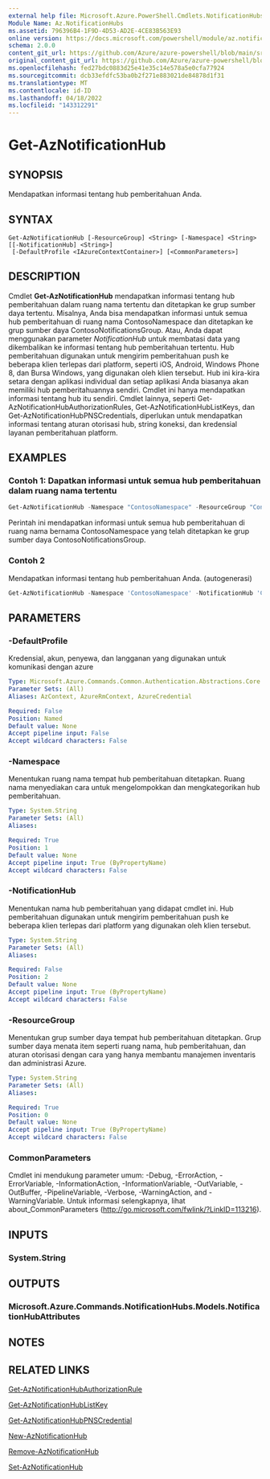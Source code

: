 ```yaml
---
external help file: Microsoft.Azure.PowerShell.Cmdlets.NotificationHubs.dll-Help.xml
Module Name: Az.NotificationHubs
ms.assetid: 796396B4-1F9D-4D53-AD2E-4CE83B563E93
online version: https://docs.microsoft.com/powershell/module/az.notificationhubs/get-aznotificationhub
schema: 2.0.0
content_git_url: https://github.com/Azure/azure-powershell/blob/main/src/NotificationHubs/NotificationHubs/help/Get-AzNotificationHub.md
original_content_git_url: https://github.com/Azure/azure-powershell/blob/main/src/NotificationHubs/NotificationHubs/help/Get-AzNotificationHub.md
ms.openlocfilehash: fed27bdc0883d25e41e35c14e578a5e0cfa77924
ms.sourcegitcommit: dcb33efdfc53ba0b2f271e883021de84878d1f31
ms.translationtype: MT
ms.contentlocale: id-ID
ms.lasthandoff: 04/18/2022
ms.locfileid: "143312291"
---
```

# Get-AzNotificationHub

## SYNOPSIS
Mendapatkan informasi tentang hub pemberitahuan Anda.

## SYNTAX

```
Get-AzNotificationHub [-ResourceGroup] <String> [-Namespace] <String> [[-NotificationHub] <String>]
 [-DefaultProfile <IAzureContextContainer>] [<CommonParameters>]
```

## DESCRIPTION
Cmdlet **Get-AzNotificationHub** mendapatkan informasi tentang hub pemberitahuan dalam ruang nama tertentu dan ditetapkan ke grup sumber daya tertentu.
Misalnya, Anda bisa mendapatkan informasi untuk semua hub pemberitahuan di ruang nama ContosoNamespace dan ditetapkan ke grup sumber daya ContosoNotificationsGroup.
Atau, Anda dapat menggunakan parameter *NotificationHub* untuk membatasi data yang dikembalikan ke informasi tentang hub pemberitahuan tertentu.
Hub pemberitahuan digunakan untuk mengirim pemberitahuan push ke beberapa klien terlepas dari platform, seperti iOS, Android, Windows Phone 8, dan Bursa Windows, yang digunakan oleh klien tersebut.
Hub ini kira-kira setara dengan aplikasi individual dan setiap aplikasi Anda biasanya akan memiliki hub pemberitahuannya sendiri.
Cmdlet ini hanya mendapatkan informasi tentang hub itu sendiri.
Cmdlet lainnya, seperti Get-AzNotificationHubAuthorizationRules, Get-AzNotificationHubListKeys, dan Get-AzNotificationHubPNSCredentials, diperlukan untuk mendapatkan informasi tentang aturan otorisasi hub, string koneksi, dan kredensial layanan pemberitahuan platform.

## EXAMPLES

### Contoh 1: Dapatkan informasi untuk semua hub pemberitahuan dalam ruang nama tertentu
```powershell
Get-AzNotificationHub -Namespace "ContosoNamespace" -ResourceGroup "ContosoNotificationsGroup"
```

Perintah ini mendapatkan informasi untuk semua hub pemberitahuan di ruang nama bernama ContosoNamespace yang telah ditetapkan ke grup sumber daya ContosoNotificationsGroup.

### Contoh 2

Mendapatkan informasi tentang hub pemberitahuan Anda. (autogenerasi)

<!-- Aladdin Generated Example -->
```powershell
Get-AzNotificationHub -Namespace 'ContosoNamespace' -NotificationHub 'ContosoInternalHub' -ResourceGroup 'ContosoNotificationsGroup'
```

## PARAMETERS

### -DefaultProfile
Kredensial, akun, penyewa, dan langganan yang digunakan untuk komunikasi dengan azure

```yaml
Type: Microsoft.Azure.Commands.Common.Authentication.Abstractions.Core.IAzureContextContainer
Parameter Sets: (All)
Aliases: AzContext, AzureRmContext, AzureCredential

Required: False
Position: Named
Default value: None
Accept pipeline input: False
Accept wildcard characters: False
```

### -Namespace
Menentukan ruang nama tempat hub pemberitahuan ditetapkan.
Ruang nama menyediakan cara untuk mengelompokkan dan mengkategorikan hub pemberitahuan.

```yaml
Type: System.String
Parameter Sets: (All)
Aliases:

Required: True
Position: 1
Default value: None
Accept pipeline input: True (ByPropertyName)
Accept wildcard characters: False
```

### -NotificationHub
Menentukan nama hub pemberitahuan yang didapat cmdlet ini.
Hub pemberitahuan digunakan untuk mengirim pemberitahuan push ke beberapa klien terlepas dari platform yang digunakan oleh klien tersebut.

```yaml
Type: System.String
Parameter Sets: (All)
Aliases:

Required: False
Position: 2
Default value: None
Accept pipeline input: True (ByPropertyName)
Accept wildcard characters: False
```

### -ResourceGroup
Menentukan grup sumber daya tempat hub pemberitahuan ditetapkan.
Grup sumber daya menata item seperti ruang nama, hub pemberitahuan, dan aturan otorisasi dengan cara yang hanya membantu manajemen inventaris dan administrasi Azure.

```yaml
Type: System.String
Parameter Sets: (All)
Aliases:

Required: True
Position: 0
Default value: None
Accept pipeline input: True (ByPropertyName)
Accept wildcard characters: False
```

### CommonParameters
Cmdlet ini mendukung parameter umum: -Debug, -ErrorAction, -ErrorVariable, -InformationAction, -InformationVariable, -OutVariable, -OutBuffer, -PipelineVariable, -Verbose, -WarningAction, and -WarningVariable. Untuk informasi selengkapnya, lihat about_CommonParameters (http://go.microsoft.com/fwlink/?LinkID=113216).

## INPUTS

### System.String

## OUTPUTS

### Microsoft.Azure.Commands.NotificationHubs.Models.NotificationHubAttributes

## NOTES

## RELATED LINKS

[Get-AzNotificationHubAuthorizationRule](./Get-AzNotificationHubAuthorizationRule.md)

[Get-AzNotificationHubListKey](./Get-AzNotificationHubListKey.md)

[Get-AzNotificationHubPNSCredential](./Get-AzNotificationHubPNSCredential.md)

[New-AzNotificationHub](./New-AzNotificationHub.md)

[Remove-AzNotificationHub](./Remove-AzNotificationHub.md)

[Set-AzNotificationHub](./Set-AzNotificationHub.md)


